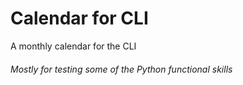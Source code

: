 # Calendar for CLI
A monthly calendar for the CLI

###### Mostly for testing some of the Python functional skills 